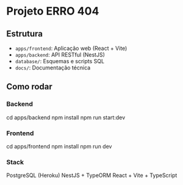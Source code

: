 # Projeto ERRO 404

## Estrutura
- `apps/frontend`: Aplicação web (React + Vite)
- `apps/backend`: API RESTful (NestJS)
- `database/`: Esquemas e scripts SQL
- `docs/`: Documentação técnica

## Como rodar

### Backend
cd apps/backend
npm install
npm run start:dev

### Frontend
cd apps/frontend
npm install
npm run dev

### Stack
PostgreSQL (Heroku)
NestJS + TypeORM
React + Vite + TypeScript
